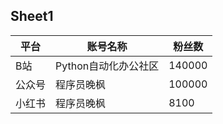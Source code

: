 ## Sheet1

| 平台  | 账号名称          | 粉丝数    |
|-----|---------------|--------|
| B站  | Python自动化办公社区 | 140000 |
| 公众号 | 程序员晚枫         | 100000 |
| 小红书 | 程序员晚枫         | 8100   |
